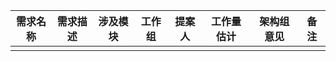 | **需求名称** | **需求描述** | **涉及模块** | **工作组** | **提案人** | **工作量估计** | **架构组意见** | **备注**|
|--------------|--------------|----------|-----------|------------|---------------|------------|---------------|
|              |              |              |           |             |               |                |         |
